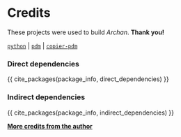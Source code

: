 # Credits

These projects were used to build *Archan*. **Thank you!**

[`python`](https://www.python.org/) |
[`pdm`](https://pdm.fming.dev/) |
[`copier-pdm`](https://github.com/pawamoy/copier-pdm)

### Direct dependencies

{{ cite_packages(package_info, direct_dependencies) }}

### Indirect dependencies

{{ cite_packages(package_info, indirect_dependencies) }}

**[More credits from the author](http://pawamoy.github.io/credits/)**
